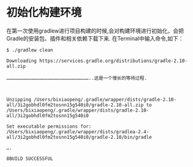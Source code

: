 # 初始化构建环境

在第一次使用gradlew进行项目构建的时候,会对构建环境进行初始化，会把Gradle的安装包、插件和相关依赖下载下来.
在Terminal中输入命令,如下：

```
$ ./gradlew clean

Downloading https://services.gradle.org/distributions/gradle-2.10-all.zip

………………………………………………………………………………..这是一个慢长的等待过程.



Unzipping /Users/bixiaopeng/.gradle/wrapper/dists/gradle-2.10-all/3i2gobhdl0fm2tosnn15g540i0/gradle-2.10-all.zip to /Users/bixiaopeng/.gradle/wrapper/dists/gradle-2.10-all/3i2gobhdl0fm2tosnn15g540i0

Set executable permissions for: /Users/bixiaopeng/.gradle/wrapper/dists/gradlea-2.4-all/3i2gobhdl0fm2tosnn15g540i0/gradle-2.10/bin/gradle

….

8BUILD SUCCESSFUL

```